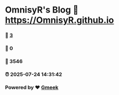 # OmnisyR's Blog :link: https://OmnisyR.github.io 
### :page_facing_up: [3](https://OmnisyR.github.io/tag.html) 
### :speech_balloon: 0 
### :hibiscus: 3546 
### :alarm_clock: 2025-07-24 14:31:42 
### Powered by :heart: [Gmeek](https://github.com/Meekdai/Gmeek)
